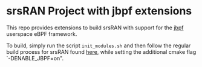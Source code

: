 srsRAN Project with jbpf extensions
===================================

This repo provides extensions to build srsRAN with support for the [jbpf](https://github.com/microsoft/jbpf/) userspace eBPF framework.

To build, simply run the script `init_modules.sh` and then follow the regular build process for srsRAN found [here](.srsRAN_README.md), while setting the additional cmake flag `-DENABLE_JBPF=on".

